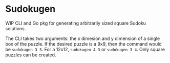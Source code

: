 # Sudokugen

WIP CLI and Go pkg for generating arbitrarily sized square Sudoku solutions. 

The CLI takes two arguments: the x dimesion and y dimension of a single box of the puzzle.
If the desired puzzle is a 9x9, then the command would be `sudokugen 3 3`. For a 12x12, `sudokugen 4 3` or `sudokugen 3 4`.
Only square puzzles can be created. 
